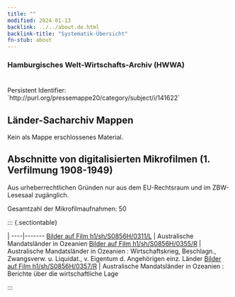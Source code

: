 ```yaml
---
title: ""
modified: 2024-01-13
backlink: ../../about.de.html
backlink-title: "Systematik-Übersicht"
fn-stub: about
---
```


### Hamburgisches Welt-Wirtschafts-Archiv (HWWA)

# 

<div class="hint">Persistent Identifier: `http://purl.org/pressemappe20/category/subject/i/141622`</div>







## Länder-Sacharchiv Mappen





Kein als Mappe erschlossenes Material.



<a id="filmsections" />

## Abschnitte von digitalisierten Mikrofilmen (1. Verfilmung 1908-1949)

<p>Aus urheberrechtlichen Gründen nur aus dem EU-Rechtsraum und im ZBW-Lesesaal zugänglich.</p>


<p>Gesamtzahl der Mikrofilmaufnahmen: 50</p>





::: {.sectiontable}

 | 
----|-------
<a class="btn" href="https://pm20.zbw.eu/film/h1/sh/S0856H/0311/L" rel="nofollow">Bilder auf Film h1/sh/S0856H/0311/L</a> | Australische Mandatsländer in Ozeanien
<a class="btn" href="https://pm20.zbw.eu/film/h1/sh/S0856H/0355/R" rel="nofollow">Bilder auf Film h1/sh/S0856H/0355/R</a> | Australische Mandatsländer in Ozeanien : Wirtschaftskrieg, Beschlagn., Zwangsverw. u. Liquidat., v. Eigentum d. Angehörigen einz. Länder
<a class="btn" href="https://pm20.zbw.eu/film/h1/sh/S0856H/0357/R" rel="nofollow">Bilder auf Film h1/sh/S0856H/0357/R</a> | Australische Mandatsländer in Ozeanien : Berichte über die wirtschaftliche Lage


:::
















